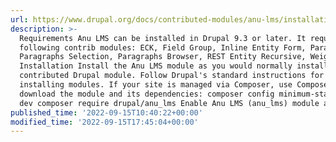 ```yaml
---
url: https://www.drupal.org/docs/contributed-modules/anu-lms/installation
description: >-
  Requirements Anu LMS can be installed in Drupal 9.3 or later. It requires the
  following contrib modules: ECK, Field Group, Inline Entity Form, Paragraphs,
  Paragraphs Selection, Paragraphs Browser, REST Entity Recursive, Weight.
  Installation Install the Anu LMS module as you would normally install a
  contributed Drupal module. Follow Drupal's standard instructions for
  installing modules. If your site is managed via Composer, use Composer to
  download the module and its dependencies: composer config minimum-stability
  dev composer require drupal/anu_lms Enable Anu LMS (anu_lms) module as usual.
published_time: '2022-09-15T10:40:22+00:00'
modified_time: '2022-09-15T17:45:04+00:00'
---
```

